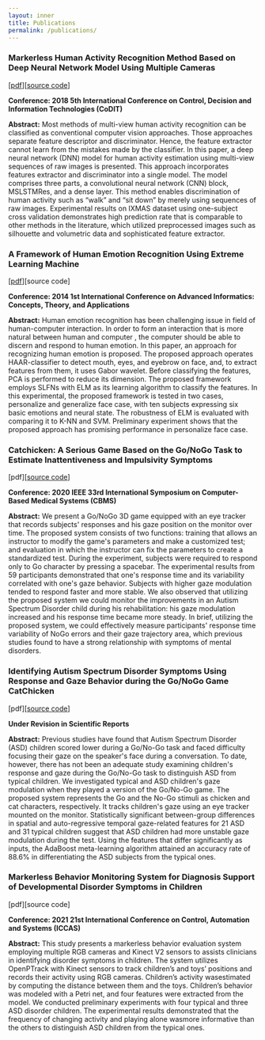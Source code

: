 ```yaml
---
layout: inner
title: Publications
permalink: /publications/
---
```




### **Markerless Human Activity Recognition Method Based on Deep Neural Network Model Using Multiple Cameras**

[[pdf](/assets/pdfs/markerless_human_activity_recognition.pdf)][<a href="https://github.com/gitarja/HumanActivityRecognition">source code</a>]

**Conference: 2018 5th International Conference on Control, Decision and Information Technologies (CoDIT)**

**Abstract:** Most methods of multi-view human activity recognition can be classified as conventional computer vision approaches. Those approaches separate feature descriptor and discriminator. Hence, the feature extractor cannot learn from the mistakes made by the classifier. In this paper, a deep neural network (DNN) model for human activity estimation using multi-view sequences of raw images is presented. This approach incorporates features extractor and discriminator into a single model. The model comprises three parts, a convolutional neural network (CNN) block, MSLSTMRes, and a dense layer. This method enables discrimination of human activity such as “walk” and “sit down” by merely using sequences of raw images. Experimental results on IXMAS dataset using one-subject cross validation demonstrates high prediction rate that is comparable to other methods in the literature, which utilized preprocessed images such as silhouette and volumetric data and sophisticated feature extractor.

### **A Framework of Human Emotion Recognition Using Extreme Learning Machine**

[[pdf](/assets/pdfs/a_framework_of_human_emotion.pdf)][source code]

**Conference: 2014 1st International Conference on Advanced Informatics: Concepts, Theory, and Applications**

**Abstract:** Human emotion recognition has been challenging issue in field of human-computer interaction. In order to form an interaction that is more natural between human and computer , the computer should be able to discern and respond to human emotion. In this paper, an approach for recognizing human emotion is proposed. The proposed approach operates HAAR-classifier to detect mouth, eyes, and eyebrow on face, and, to extract features from them, it uses Gabor wavelet. Before classifying the features, PCA is performed to reduce its dimension. The proposed framework employs SLFNs with ELM as its learning algorithm to classify the features. In this experimental, the proposed framework is tested in two cases, personalize and generalize face case, with ten subjects expressing six basic emotions and neural state. The robustness of ELM is evaluated with comparing it to K-NN and SVM. Preliminary experiment shows that the proposed approach has promising performance in personalize face case.

### **Catchicken: A Serious Game Based on the Go/NoGo Task to Estimate Inattentiveness and Impulsivity Symptoms**

[pdf][<a href="https://github.com/gitarja/AttentionAnalysis">source code</a>]

**Conference: 2020 IEEE 33rd International Symposium on Computer-Based Medical Systems (CBMS)**

**Abstract:** We present a Go/NoGo 3D game equipped with an eye tracker that records subjects' responses and his gaze position on the monitor over time. The proposed system consists of two functions: training that allows an instructor to modify the game's parameters and make a customized test; and evaluation in which the instructor can fix the parameters to create a standardized test. During the experiment, subjects were required to respond only to Go character by pressing a spacebar. The experimental results from 59 participants demonstrated that one's response time and its variability correlated with one's gaze behavior. Subjects with higher gaze modulation tended to respond faster and more stable. We also observed that utilizing the proposed system we could monitor the improvements in an Autism Spectrum Disorder child during his rehabilitation: his gaze modulation increased and his response time became more steady. In brief, utilizing the proposed system, we could effectively measure participants' response time variability of NoGo errors and their gaze trajectory area, which previous studies found to have a strong relationship with symptoms of mental disorders.

### **Identifying Autism Spectrum Disorder Symptoms Using Response and Gaze Behavior during the Go/NoGo Game CatChicken**

[pdf][<a href="https://github.com/gitarja/AttentionAnalysis">source code</a>]

**Under Revision in Scientific Reports**

**Abstract:** Previous studies have found that Autism Spectrum Disorder (ASD) children scored lower during a Go/No-Go task and faced difficulty focusing their gaze on the speaker's face during a conversation. To date, however, there has not been an adequate study examining children's response and gaze during the Go/No-Go task to distinguish ASD from typical children. We investigated typical and ASD children's gaze modulation when they played a version of the Go/No-Go game. The proposed system represents the Go and the No-Go stimuli as chicken and cat characters, respectively. It tracks children's gaze using an eye tracker mounted on the monitor. Statistically significant between-group differences in spatial and auto-regressive temporal gaze-related features for 21 ASD and 31 typical children suggest that ASD children had more unstable gaze modulation during the test. Using the features that differ significantly as inputs, the AdaBoost meta-learning algorithm attained an accuracy rate of 88.6% in differentiating the ASD subjects from the typical ones.


### **Markerless Behavior Monitoring System for Diagnosis Support of Developmental Disorder Symptoms in Children**

[pdf][source code]

**Conference: 2021 21st International Conference on Control, Automation and Systems (ICCAS)**

**Abstract:** This study presents a markerless behavior evaluation system employing multiple RGB cameras and Kinect V2 sensors to assists clinicians in identifying disorder symptoms in children.  The system utilizes OpenPTrack with Kinect sensors to track children’s and toys’ positions and records their activity using RGB cameras. Children’s activity wasestimated by computing the distance between them and the toys. Children’s behavior was modeled with a Petri net, and four features were extracted from the model.  We conducted preliminary experiments with four typical and three ASD disorder children. The experimental results demonstrated that the frequency of changing activity and playing alone wasmore informative than the others to distinguish ASD children from the typical ones.